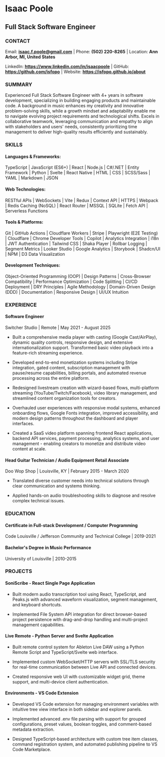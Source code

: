 # Isaac Poole
## Full Stack Software Engineer

### CONTACT

Email: **isaac.f.poole@gmail.com** | Phone: **(502) 220-8265** | Location: **Ann Arbor, MI, United States**

LinkedIn: **https://www.linkedin.com/in/isaacpoole** | GitHub: **https://github.com/isfopo** | Website: **https://isfopo.github.io/about**

### SUMMARY

Experienced Full Stack Software Engineer with 4+ years in software development, specializing in building engaging products and maintainable code. A background in music enhances my creativity and innovative problem-solving skills, while a growth mindset and adaptability enable me to navigate evolving project requirements and technological shifts. Excels in collaborative teamwork, leveraging communication and empathy to align with stakeholders and users' needs, consistently prioritizing time management to deliver high-quality results efficiently and sustainably.

### SKILLS

#### Languages & Frameworks:

TypeScript | JavaScript (ES6+) | React | Node.js | C#/.NET | Entity Framework | Python | Svelte | React Native | HTML | CSS | SCSS/Sass | YAML | Markdown | JSON

#### Web Technologies:

RESTful APIs | WebSockets | Vite | Redux | Context API | HTTPS | Webpack | Redis Caching (NoSQL) | React Router | MSSQL | SQLite | Fetch API | Serverless Functions

#### Tools & Platforms:

Git | GitHub Actions | Cloudflare Workers | Stripe | Playwright (E2E Testing) | Cloudflare | Chrome Developer Tools | Copilot | Analytics Integration | i18n | JWT Authentication | Tailwind CSS | Shaka Player | Rollbar Logging | Segment Metrics | Looker Studio | Google Analytics | Storybook | Shadcn/UI | NPM | D3 Data Visualization

#### Development Techniques:

Object-Oriented Programming (OOP) | Design Patterns | Cross-Browser Compatibility | Performance Optimization | Code Splitting | CI/CD Deployment | DRY Principles | Agile Methodology | Domain-Driven Design (DDD) | Documentation | Responsive Design | UI/UX Intuition

### EXPERIENCE

#### Software Engineer
Switcher Studio | Remote | May 2021 - August 2025

- Built a comprehensive media player with casting (Google Cast/AirPlay), dynamic quality controls, responsive design, and extensive internationalization support. Transformed basic video playback into a feature-rich streaming experience.

- Developed end-to-end monetization systems including Stripe integration, gated content, subscription management with pause/resume capabilities, billing portals, and automated revenue processing across the entire platform.

- Redesigned livestream creation with wizard-based flows, multi-platform streaming (YouTube/Twitch/Facebook), video library management, and streamlined content organization tools for creators.

- Overhauled user experiences with responsive modal systems, enhanced onboarding flows, Google Fonts integration, improved accessibility, and modern design patterns throughout the dashboard and player interfaces.

- Created a SaaS video platform spanning frontend React applications, backend API services, payment processing, analytics systems, and user management - enabling creators to monetize and distribute video content at scale.

#### Head Guitar Technician / Audio Equipment Retail Associate
Doo Wop Shop | Louisville, KY | February 2015 - March 2020

- Translated diverse customer needs into technical solutions through clear communication and systems thinking.

- Applied hands-on audio troubleshooting skills to diagnose and resolve complex technical issues.

### EDUCATION

#### Certificate in Full-stack Development / Computer Programming

Code Louisville / Jefferson Community and Technical College | 2019-2021

#### Bachelor's Degree in Music Performance

University of Louisville | 2010-2015

### PROJECTS

#### SoniScribe - React Single Page Application

- Built modern audio transcription tool using React, TypeScript, and Peaks.js with advanced waveform visualization, segment management, and keyboard shortcuts.

- Implemented File System API integration for direct browser-based project persistence with drag-and-drop handling and multi-project management capabilities.

#### Live Remote - Python Server and Svelte Application

- Built remote control system for Ableton Live DAW using a Python Remote Script and TypeScript/Svelte web interface.

- Implemented custom WebSocket/HTTP servers with SSL/TLS security for real-time communication between Live API and connected devices.

- Created responsive web UI with customizable widget grid, theme support, and multi-device client authentication.

#### Environments - VS Code Extension

- Developed VS Code extension for managing environment variables with intuitive tree view interface in both sidebar and explorer panels.

- Implemented advanced .env file parsing with support for grouped configurations, preset values, boolean toggles, and comment-based metadata extraction.

- Designed TypeScript-based architecture with custom tree item classes, command registration system, and automated publishing pipeline to VS Code Marketplace.

<!--
### VOLUNTEER EXPERIENCE

#### Web Developer Mentor
Code Louisville | 2022

- Guided students through the process of building full-stack web applications using React and Node.js

- Provided feedback and suggestions for improving code quality and performance

- Assisted students in debugging and troubleshooting issues with their applications

### REFERENCES

Michael Whelan - Engineering Manager

"I had the pleasure of managing Isaac, and he stands out as a deeply committed engineer who brings both technical excellence and genuine loyalty to his work and teammates. He's always looking to improve his coding practices and isn't afraid to ask the targeted questions that drive better outcomes—especially around accessibility and user impact. Isaac is reliable to the core, consistently delivering thoughtful, well-structured solutions while supporting those around him with humility and care. His focus on quality and collaboration consistently elevates the work of the entire team. Whether reviewing code or contributing to team discussions, Isaac shows up with integrity and intention. Any team would be lucky to have him."

-->
